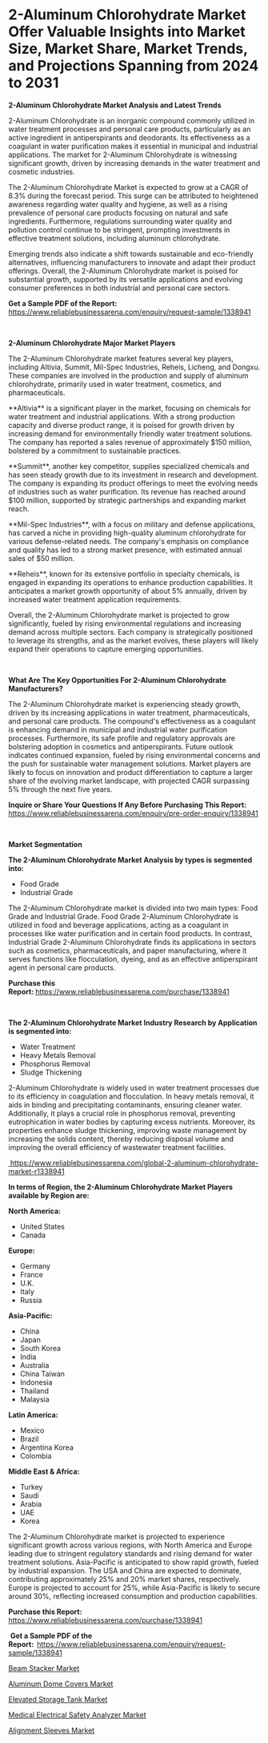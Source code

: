 <p><h1>2-Aluminum Chlorohydrate Market Offer Valuable Insights into Market Size, Market Share, Market Trends, and Projections Spanning from 2024 to 2031</h1></p><p><strong>2-Aluminum Chlorohydrate Market Analysis and Latest Trends</strong></p>
<p><p>2-Aluminum Chlorohydrate is an inorganic compound commonly utilized in water treatment processes and personal care products, particularly as an active ingredient in antiperspirants and deodorants. Its effectiveness as a coagulant in water purification makes it essential in municipal and industrial applications. The market for 2-Aluminum Chlorohydrate is witnessing significant growth, driven by increasing demands in the water treatment and cosmetic industries.</p><p>The 2-Aluminum Chlorohydrate Market is expected to grow at a CAGR of 8.3% during the forecast period. This surge can be attributed to heightened awareness regarding water quality and hygiene, as well as a rising prevalence of personal care products focusing on natural and safe ingredients. Furthermore, regulations surrounding water quality and pollution control continue to be stringent, prompting investments in effective treatment solutions, including aluminum chlorohydrate.</p><p>Emerging trends also indicate a shift towards sustainable and eco-friendly alternatives, influencing manufacturers to innovate and adapt their product offerings. Overall, the 2-Aluminum Chlorohydrate market is poised for substantial growth, supported by its versatile applications and evolving consumer preferences in both industrial and personal care sectors.</p></p>
<p><strong>Get a Sample PDF of the Report:&nbsp;</strong> <a href="https://www.reliablebusinessarena.com/enquiry/request-sample/1338941?utm_campaign=1729&utm_medium=2&utm_source=Github&utm_content=ia&utm_term=20102024&utm_id=2-aluminum-chlorohydrate">https://www.reliablebusinessarena.com/enquiry/request-sample/1338941</a></p>
<p>&nbsp;</p>
<p><strong>2-Aluminum Chlorohydrate Major Market Players</strong></p>
<p><p>The 2-Aluminum Chlorohydrate market features several key players, including Altivia, Summit, Mil-Spec Industries, Reheis, Licheng, and Dongxu. These companies are involved in the production and supply of aluminum chlorohydrate, primarily used in water treatment, cosmetics, and pharmaceuticals.</p><p>**Altivia** is a significant player in the market, focusing on chemicals for water treatment and industrial applications. With a strong production capacity and diverse product range, it is poised for growth driven by increasing demand for environmentally friendly water treatment solutions. The company has reported a sales revenue of approximately $150 million, bolstered by a commitment to sustainable practices.</p><p>**Summit**, another key competitor, supplies specialized chemicals and has seen steady growth due to its investment in research and development. The company is expanding its product offerings to meet the evolving needs of industries such as water purification. Its revenue has reached around $100 million, supported by strategic partnerships and expanding market reach.</p><p>**Mil-Spec Industries**, with a focus on military and defense applications, has carved a niche in providing high-quality aluminum chlorohydrate for various defense-related needs. The company's emphasis on compliance and quality has led to a strong market presence, with estimated annual sales of $50 million.</p><p>**Reheis**, known for its extensive portfolio in specialty chemicals, is engaged in expanding its operations to enhance production capabilities. It anticipates a market growth opportunity of about 5% annually, driven by increased water treatment application requirements.</p><p>Overall, the 2-Aluminum Chlorohydrate market is projected to grow significantly, fueled by rising environmental regulations and increasing demand across multiple sectors. Each company is strategically positioned to leverage its strengths, and as the market evolves, these players will likely expand their operations to capture emerging opportunities.</p></p>
<p>&nbsp;</p>
<p><strong>What Are The Key Opportunities For 2-Aluminum Chlorohydrate Manufacturers?</strong></p>
<p><p>The 2-Aluminum Chlorohydrate market is experiencing steady growth, driven by its increasing applications in water treatment, pharmaceuticals, and personal care products. The compound's effectiveness as a coagulant is enhancing demand in municipal and industrial water purification processes. Furthermore, its safe profile and regulatory approvals are bolstering adoption in cosmetics and antiperspirants. Future outlook indicates continued expansion, fueled by rising environmental concerns and the push for sustainable water management solutions. Market players are likely to focus on innovation and product differentiation to capture a larger share of the evolving market landscape, with projected CAGR surpassing 5% through the next five years.</p></p>
<p><strong>Inquire or Share Your Questions If Any Before Purchasing This Report:</strong> <a href="https://www.reliablebusinessarena.com/enquiry/pre-order-enquiry/1338941?utm_campaign=1729&utm_medium=2&utm_source=Github&utm_content=ia&utm_term=20102024&utm_id=2-aluminum-chlorohydrate">https://www.reliablebusinessarena.com/enquiry/pre-order-enquiry/1338941</a></p>
<p>&nbsp;</p>
<p><strong>Market Segmentation</strong></p>
<p><strong>The 2-Aluminum Chlorohydrate Market Analysis by types is segmented into:</strong></p>
<p><ul><li>Food Grade</li><li>Industrial Grade</li></ul></p>
<p><p>The 2-Aluminum Chlorohydrate market is divided into two main types: Food Grade and Industrial Grade. Food Grade 2-Aluminum Chlorohydrate is utilized in food and beverage applications, acting as a coagulant in processes like water purification and in certain food products. In contrast, Industrial Grade 2-Aluminum Chlorohydrate finds its applications in sectors such as cosmetics, pharmaceuticals, and paper manufacturing, where it serves functions like flocculation, dyeing, and as an effective antiperspirant agent in personal care products.</p></p>
<p><strong>Purchase this Report:&nbsp;</strong><a href="https://www.reliablebusinessarena.com/purchase/1338941?utm_campaign=1729&utm_medium=2&utm_source=Github&utm_content=ia&utm_term=20102024&utm_id=2-aluminum-chlorohydrate">https://www.reliablebusinessarena.com/purchase/1338941</a></p>
<p>&nbsp;</p>
<p><strong>The 2-Aluminum Chlorohydrate Market Industry Research by Application is segmented into:</strong></p>
<p><ul><li>Water Treatment</li><li>Heavy Metals Removal</li><li>Phosphorus Removal</li><li>Sludge Thickening</li></ul></p>
<p><p>2-Aluminum Chlorohydrate is widely used in water treatment processes due to its efficiency in coagulation and flocculation. In heavy metals removal, it aids in binding and precipitating contaminants, ensuring cleaner water. Additionally, it plays a crucial role in phosphorus removal, preventing eutrophication in water bodies by capturing excess nutrients. Moreover, its properties enhance sludge thickening, improving waste management by increasing the solids content, thereby reducing disposal volume and improving the overall efficiency of wastewater treatment facilities.</p></p>
<p><a href="https://www.reliablebusinessarena.com/global-2-aluminum-chlorohydrate-market-r1338941?utm_campaign=1729&utm_medium=2&utm_source=Github&utm_content=ia&utm_term=20102024&utm_id=2-aluminum-chlorohydrate">&nbsp;https://www.reliablebusinessarena.com/global-2-aluminum-chlorohydrate-market-r1338941</a></p>
<p><strong>In terms of Region, the 2-Aluminum Chlorohydrate Market Players available by Region are:</strong></p>
<p>
    <p> <strong> North America: </strong>
        <ul>
            <li>United States</li>
            <li>Canada</li>
        </ul>
        </p> 
    <p> <strong> Europe: </strong>
        <ul>
            <li>Germany</li>
            <li>France</li>
            <li>U.K.</li>
            <li>Italy</li>
            <li>Russia</li>
        </ul>
        </p> 
    <p> <strong> Asia-Pacific: </strong>
        <ul>
            <li>China</li>
            <li>Japan</li>
            <li>South Korea</li>
            <li>India</li>
            <li>Australia</li>
            <li>China Taiwan</li>
            <li>Indonesia</li>
            <li>Thailand</li>
            <li>Malaysia</li>
        </ul>
        </p> 
    <p> <strong> Latin America: </strong>
        <ul>
            <li>Mexico</li>
            <li>Brazil</li>
            <li>Argentina Korea</li>
            <li>Colombia</li>
        </ul>
        </p> 
    <p> <strong> Middle East & Africa: </strong>
        <ul>
            <li>Turkey</li>
            <li>Saudi</li>
            <li>Arabia</li>
            <li>UAE</li>
            <li>Korea</li>
        </ul>
    </p>
    </p>
<p><p>The 2-Aluminum Chlorohydrate market is projected to experience significant growth across various regions, with North America and Europe leading due to stringent regulatory standards and rising demand for water treatment solutions. Asia-Pacific is anticipated to show rapid growth, fueled by industrial expansion. The USA and China are expected to dominate, contributing approximately 25% and 20% market shares, respectively. Europe is projected to account for 25%, while Asia-Pacific is likely to secure around 30%, reflecting increased consumption and production capabilities.</p></p>
<p><strong>Purchase this Report: </strong><a href="https://www.reliablebusinessarena.com/purchase/1338941?utm_campaign=1729&utm_medium=2&utm_source=Github&utm_content=ia&utm_term=20102024&utm_id=2-aluminum-chlorohydrate">https://www.reliablebusinessarena.com/purchase/1338941</a></p>
<p>&nbsp;<strong>Get a Sample PDF of the Report:&nbsp;&nbsp;</strong><a href="https://www.reliablebusinessarena.com/enquiry/request-sample/1338941?utm_campaign=1729&utm_medium=2&utm_source=Github&utm_content=ia&utm_term=20102024&utm_id=2-aluminum-chlorohydrate">https://www.reliablebusinessarena.com/enquiry/request-sample/1338941</a></p>
<p><strong></strong></p>
<p><p><a href="https://www.linkedin.com/pulse/comprehensive-beam-stacker-market-report-regional-analysis-eiz3e?utm_campaign=1729&utm_medium=2&utm_source=Github&utm_content=ia&utm_term=20102024&utm_id=2-aluminum-chlorohydrate">Beam Stacker Market</a></p><p><a href="https://www.linkedin.com/pulse/aluminum-dome-covers-market-evolution-key-trends-regional-uryne?utm_campaign=1729&utm_medium=2&utm_source=Github&utm_content=ia&utm_term=20102024&utm_id=2-aluminum-chlorohydrate">Aluminum Dome Covers Market</a></p><p><a href="https://www.linkedin.com/pulse/elevated-storage-tank-market-global-insights-regional-analysis-3pw5e?utm_campaign=1729&utm_medium=2&utm_source=Github&utm_content=ia&utm_term=20102024&utm_id=2-aluminum-chlorohydrate">Elevated Storage Tank Market</a></p><p><a href="https://www.linkedin.com/pulse/market-forecasting-change-global-medical-electrical-safety-analyzer-gdvoe?utm_campaign=1729&utm_medium=2&utm_source=Github&utm_content=ia&utm_term=20102024&utm_id=2-aluminum-chlorohydrate">Medical Electrical Safety Analyzer Market</a></p><p><a href="https://www.linkedin.com/pulse/pulse-alignment-sleeves-rhythms-change-market-resonance-7gkbe?utm_campaign=1729&utm_medium=2&utm_source=Github&utm_content=ia&utm_term=20102024&utm_id=2-aluminum-chlorohydrate">Alignment Sleeves Market</a></p></p>
